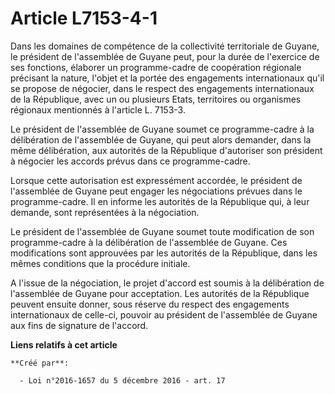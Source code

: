 # Article L7153-4-1

Dans les domaines de compétence de la collectivité territoriale de Guyane, le président de l'assemblée de Guyane peut, pour
la durée de l'exercice de ses fonctions, élaborer un programme-cadre de coopération régionale précisant la nature, l'objet et
la portée des engagements internationaux qu'il se propose de négocier, dans le respect des engagements internationaux de la
République, avec un ou plusieurs Etats, territoires ou organismes régionaux mentionnés à l'article L. 7153-3. 

Le président de l'assemblée de Guyane soumet ce programme-cadre à la délibération de l'assemblée de Guyane, qui peut alors
demander, dans la même délibération, aux autorités de la République d'autoriser son président à négocier les accords prévus
dans ce programme-cadre. 

Lorsque cette autorisation est expressément accordée, le président de l'assemblée de Guyane peut engager les négociations
prévues dans le programme-cadre. Il en informe les autorités de la République qui, à leur demande, sont représentées à la
négociation. 

Le président de l'assemblée de Guyane soumet toute modification de son programme-cadre à la délibération de l'assemblée de
Guyane. Ces modifications sont approuvées par les autorités de la République, dans les mêmes conditions que la procédure
initiale. 

A l'issue de la négociation, le projet d'accord est soumis à la délibération de l'assemblée de Guyane pour acceptation. Les
autorités de la République peuvent ensuite donner, sous réserve du respect des engagements internationaux de celle-ci,
pouvoir au président de l'assemblée de Guyane aux fins de signature de l'accord.

**Liens relatifs à cet article**

	**Créé par**:

	  - Loi n°2016-1657 du 5 décembre 2016 - art. 17
